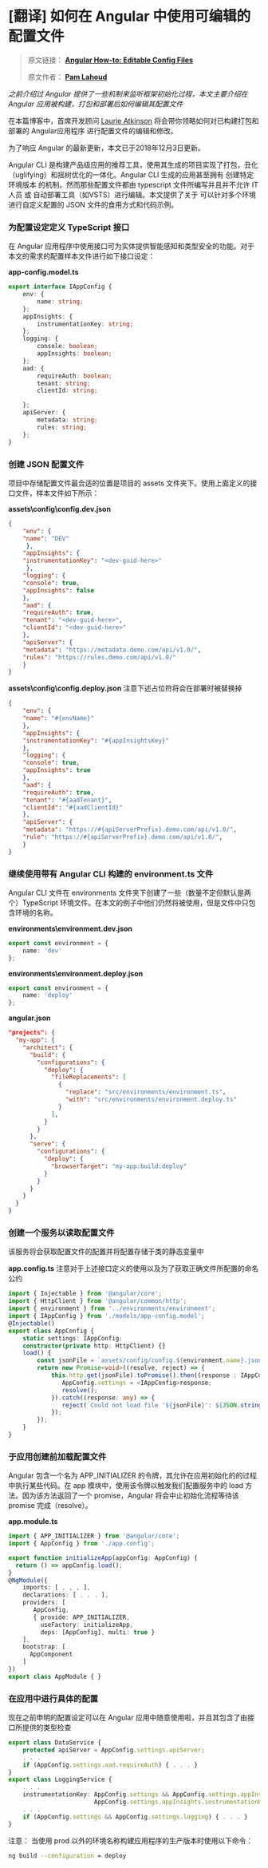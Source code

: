 # [翻译] 如何在 Angular 中使用可编辑的配置文件

> 原文链接： **[Angular How-to: Editable Config Files](https://blogs.msdn.microsoft.com/premier_developer/2018/03/01/angular-how-to-editable-config-files/)**
>
> 原文作者： **[Pam Lahoud](https://social.msdn.microsoft.com/profile/Pam+Lahoud)**

_之前介绍过 Angular 提供了一些机制来监听框架初始化过程，本文主要介绍在 Angular 应用被构建，打包和部署后如何编辑其配置文件_

在本篇博客中，首席开发顾问 [Laurie Atkinson](https://www.linkedin.com/in/atkinsonlaurie/) 将会带你领略如何对已构建打包和部署的 Angular应用程序 进行配置文件的编辑和修改。

为了响应 Angular 的最新更新，本文已于2018年12月3日更新。

Angular CLI 是构建产品级应用的推荐工具，使用其生成的项目实现了打包，丑化（uglifying）和摇树优化的一体化。Angular CLI 生成的应用甚至拥有 创建特定环境版本 的机制。然而那些配置文件都由 typescript 文件所编写并且并不允许 IT 人员 或 自动部署工具（如VSTS）进行编辑。本文提供了关于 可以针对多个环境进行自定义配置的 JSON 文件的食用方式和代码示例。

### 为配置设定定义 TypeScript 接口

在 Angular 应用程序中使用接口可为实体提供智能感知和类型安全的功能。对于本文的需求的配置样本文件进行如下接口设定：

**app-config.model.ts**

```ts
export interface IAppConfig {
    env: {
        name: string;
    };
    appInsights: {
        instrumentationKey: string;
    };
    logging: {
        console: boolean;
        appInsights: boolean;
    };
    aad: {
        requireAuth: boolean;
        tenant: string;
        clientId: string;

    };
    apiServer: {
        metadata: string;
        rules: string;
    };
}
```

### 创建 JSON 配置文件

项目中存储配置文件最合适的位置是项目的 assets 文件夹下。使用上面定义的接口文件，样本文件如下所示：

**assets\config\config.dev.json**

```json
{
    "env": {
    "name": "DEV"
     },
    "appInsights": {
    "instrumentationKey": "<dev-guid-here>"
     },
    "logging": {
    "console": true,
    "appInsights": false
    },
    "aad": {
    "requireAuth": true,
    "tenant": "<dev-guid-here>",
    "clientId": "<dev-guid-here>"
    },
    "apiServer": {
    "metadata": "https://metadata.demo.com/api/v1.0/",
    "rules": "https://rules.demo.com/api/v1.0/"
    }
}
```

**assets\config\config.deploy.json** 注意下述占位符将会在部署时被替换掉

```json
{
    "env": {
    "name": "#{envName}"
    },
    "appInsights": {
    "instrumentationKey": "#{appInsightsKey}"
    },
    "logging": {
    "console": true,
    "appInsights": true
    },
    "aad": {
    "requireAuth": true,
    "tenant": "#{aadTenant}",
    "clientId": "#{aadClientId}"
    },
    "apiServer": {
    "metadata": "https://#{apiServerPrefix}.demo.com/api/v1.0/",
    "rule": "https://#{apiServerPrefix}.demo.com/api/v1.0/",
    }
}
```

### 继续使用带有 Angular CLI 构建的 environment.ts 文件

Angular CLI 文件在 environments 文件夹下创建了一些（数量不定但默认是两个）TypeScript 环境文件。在本文的例子中他们仍然将被使用，但是文件中只包含环境的名称。

**environments\environment.dev.json**

```ts
export const environment = {
    name: 'dev'
};
```

**environments\environment.deploy.json**

```ts
export const environment = {
    name: 'deploy'
};
```

**angular.json**

```json
"projects": {
  "my-app": {
    "architect": {
      "build": {
        "configurations": {
          "deploy": {
            "fileReplacements": [
              {
                "replace": "src/environments/environment.ts",
                "with": "src/environments/environment.deploy.ts"
              }
            ],
          }
        }
      },
      "serve": {
        "configurations": {
          "deploy": {
            "browserTarget": "my-app:build:deploy"
          }
        }
      }
    }
  }
}
```

### 创建一个服务以读取配置文件

该服务将会获取配置文件的配置并将配置存储于类的静态变量中

**app.config.ts** 注意对于上述接口定义的使用以及为了获取正确文件所配置的命名公约

```ts
import { Injectable } from '@angular/core';
import { HttpClient } from '@angular/common/http';
import { environment } from '../environments/environment';
import { IAppConfig } from './models/app-config.model';
@Injectable()
export class AppConfig {
    static settings: IAppConfig;
    constructor(private http: HttpClient) {}
    load() {
        const jsonFile = `assets/config/config.${environment.name}.json`;
        return new Promise<void>((resolve, reject) => {
            this.http.get(jsonFile).toPromise().then((response : IAppConfig) => {
               AppConfig.settings = <IAppConfig>response;
               resolve();
            }).catch((response: any) => {
               reject(`Could not load file '${jsonFile}': ${JSON.stringify(response)}`);
            });
        });
    }
}
```

### 于应用创建前加载配置文件

Angular 包含一个名为 APP_INITIALIZER 的令牌，其允许在应用初始化的的过程中执行某些代码。在 app 模块中，使用该令牌以触发我们配置服务中的 load 方法。因为该方法返回了一个 promise，Angular 将会中止初始化流程等待该 promise 完成（resolve）。

**app.module.ts**

```ts
import { APP_INITIALIZER } from '@angular/core';
import { AppConfig } from './app.config';

export function initializeApp(appConfig: AppConfig) {
  return () => appConfig.load();
}
@NgModule({
    imports: [ , , , ],
    declarations: [ . . . ],
    providers: [
       AppConfig,
       { provide: APP_INITIALIZER,
         useFactory: initializeApp,
         deps: [AppConfig], multi: true }
    ],
    bootstrap: [
      AppComponent
    ]
})
export class AppModule { }
```

### 在应用中进行具体的配置

现在之前申明的配置设定可以在 Angular 应用中随意使用啦，并且其包含了由接口所提供的类型检查

```ts
export class DataService {
    protected apiServer = AppConfig.settings.apiServer;
    . . .
    if (AppConfig.settings.aad.requireAuth) { . . . }
}
export class LoggingService {
    . . .
    instrumentationKey: AppConfig.settings && AppConfig.settings.appInsights ?
                        AppConfig.settings.appInsights.instrumentationKey : ''
    . . .
    if (AppConfig.settings && AppConfig.settings.logging) { . . . }
}
```

注意： 当使用 prod 以外的环境名称构建应用程序的生产版本时使用以下命令：

```bash
ng build --configuration = deploy
```